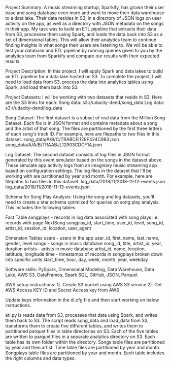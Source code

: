 Project Summary:
A music streaming startup, Sparkify, has grown their user base and song database even more and want to move their data warehouse to a data lake. Their data resides in S3, in a directory of JSON logs on user activity on the app, as well as a directory with JSON metadata on the songs in their app. My task was to build an ETL pipeline that extracts their data from S3, processes them using Spark, and loads the data back into S3 as a set of dimensional tables. This will allow their analytics team to continue finding insights in what songs their users are listening to. We will be able to test your database and ETL pipeline by running queries given to you by the analytics team from Sparkify and compare our results with their expected results.

Project Description:
In this project, I will apply Spark and data lakes to build an ETL pipeline for a data lake hosted on S3. To complete the project, I will need to load data from S3, process the data into analytics tables using Spark, and load them back into S3. 

Project Datasets:
I will be working with two datasets that reside in S3. Here are the S3 links for each:
Song data: s3://udacity-dend/song_data
Log data: s3://udacity-dend/log_data

Song Dataset:
The first dataset is a subset of real data from the Million Song Dataset. Each file is in JSON format and contains metadata about a song and the artist of that song. The files are partitioned by the first three letters of each song's track ID. For example, here are filepaths to two files in this dataset.
song_data/A/B/C/TRABCEI128F424C983.json
song_data/A/A/B/TRAABJL12903CDCF1A.json

Log Dataset:
The second dataset consists of log files in JSON format generated by this event simulator based on the songs in the dataset above. These simulate app activity logs from an imaginary music streaming app based on configuration settings. The log files in the dataset that I'll be working with are partitioned by year and month. For example, here are filepaths to two files in this dataset.
log_data/2018/11/2018-11-12-events.json
log_data/2018/11/2018-11-13-events.json

Schema for Song Play Analysis:
Using the song and log datasets, you'll need to create a star schema optimized for queries on song play analysis. This includes the following tables.

Fact Table
songplays - records in log data associated with song plays i.e. records with page NextSong
songplay_id, start_time, user_id, level, song_id, artist_id, session_id, location, user_agent

Dimension Tables
users - users in the app
user_id, first_name, last_name, gender, level
songs - songs in music database
song_id, title, artist_id, year, duration
artists - artists in music database
artist_id, name, location, lattitude, longitude
time - timestamps of records in songplays broken down into specific units
start_time, hour, day, week, month, year, weekday

Software skills: 
PySpark, Dimensional Modeling, Data Warehouse, Data Lake, AWS S3, DataFrames, Spark SQL, GitHub, JSON, Parquet 

AWS setup instructions:
1). Create S3 bucket using AWS S3 service
2). Get AWS Access KEY ID and Secret Access key from AWS

Update keys information in the dl.cfg file and then start working on below instructions.

etl.py is reads data from S3, processes that data using Spark, and writes them back to S3.
The script reads song_data and load_data from S3, transforms them to create five different tables, and writes them to partitioned parquet files in table directories on S3. Each of the five tables are written to parquet files in a separate analytics directory on S3. Each table has its own folder within the directory. Songs table files are partitioned by year and then artist. Time table files are partitioned by year and month. Songplays table files are partitioned by year and month. Each table includes the right columns and data types.

